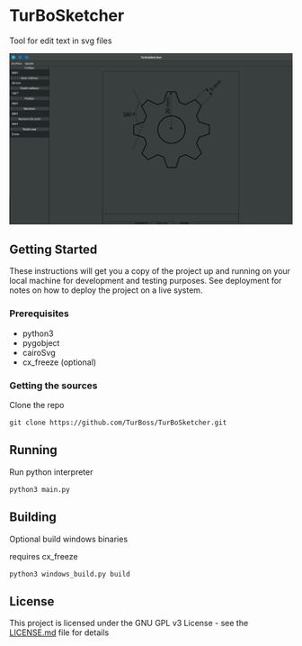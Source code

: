 
# TurBoSketcher

Tool for edit text in svg files

![alt text](https://raw.githubusercontent.com/TurBoss/TurBoSketcher/master/screenshots/Gear.png)


## Getting Started

These instructions will get you a copy of the project up and running on your local machine for development and testing purposes. See deployment for notes on how to deploy the project on a live system.

### Prerequisites

- python3
- pygobject
- cairoSvg
- cx_freeze (optional)


### Getting the sources

Clone the repo

```
git clone https://github.com/TurBoss/TurBoSketcher.git
```

## Running 

Run python interpreter

```
python3 main.py
```

## Building

Optional build windows binaries

requires cx_freeze

```
python3 windows_build.py build
```

## License

This project is licensed under the GNU GPL v3 License - see the [LICENSE.md](LICENSE.md) file for details
